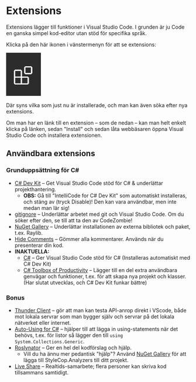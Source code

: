 # Extensions

Extensions lägger till funktioner i Visual Studio Code. I grunden är ju Code en ganska simpel kod-editor utan stöd för specifika språk.

Klicka på den här ikonen i vänstermenyn för att se extensions:

![](<../../.gitbook/assets/image (7).png>)

Där syns vilka som just nu är installerade, och man kan även söka efter nya extensions.

Om man har en länk till en extension – som de nedan – kan man helt enkelt klicka på länken, sedan "Install" och sedan låta webbäsaren öppna Visual Studio Code och installera extensionen.

## Användbara extensions

### Grunduppsättning för C\#

* [C# Dev Kit](https://marketplace.visualstudio.com/items?itemName=ms-dotnettools.csdevkit) – Get Visual Studio Code stöd för C# & underlättar projekthantering.
  * **OBS:** Gå till "IntelliCode for C# Dev Kit" som automatiskt installeras, och stäng av (tryck Disable)! Den kan vara användbar, men inte medan man lär sig!
* [gitignore](https://marketplace.visualstudio.com/items?itemName=codezombiech.gitignore) – Underlättar arbetet med git och Visual Studio Code. Om du söker efter den, se till att ta den av CodeZombie!
* [NuGet Gallery](https://marketplace.visualstudio.com/items?itemName=patcx.vscode-nuget-gallery) – Underlättar installationen av externa bibliotek och paket, t.ex. Raylib.
* [Hide Comments](https://marketplace.visualstudio.com/items?itemName=eliostruyf.vscode-hide-comments) – Gömmer alla kommentarer. Används när du presenterar din kod.
* **INAKTUELLA:**
  * [C#](https://www.google.com/url?q=https%3A%2F%2Fmarketplace.visualstudio.com%2Fitems%3FitemName%3Dms-vscode.csharp\&sa=D\&sntz=1\&usg=AFQjCNGOzgSFj14Pbd9ut66JAvh0loJsEw) – Ger Visual Studio Code stöd för C# (Installeras automatiskt med C# Dev Kit)
  * [C# Toolbox of Productivity](https://marketplace.visualstudio.com/items?itemName=RichardZampieriprog.csharp-snippet-productivity) – Lägger till en del extra användbara genvägar och funktioner, t.ex. för att skapa nya projekt och klasser. (Har slutat utvecklas, och C# Dev Kit funkar bättre)

### Bonus

* [Thunder Client](https://marketplace.visualstudio.com/items?itemName=rangav.vscode-thunder-client) – gör att man kan testa API-anrop direkt i VScode, både mot lokala servrar som man bygger själv och servrar på det lokala nätverket eller internet.
* [Auto-Using for C#](https://marketplace.visualstudio.com/items?itemName=Fudge.auto-using) – hjälper till att lägga in using-statements när det behövs, t.ex. för listor så lägger den till `using System.Collections.Generic`.
* [Roslynator](https://marketplace.visualstudio.com/items?itemName=josefpihrt-vscode.roslynator) – Ger en hel del kodförslag och hjälp.
  * Vill du ha ännu mer pedantisk "hjälp"? Använd [NuGet Gallery](../../grundlaeggande/anvaenda-bibliotek-using.md#nuget-gallery) för att lägga till StyleCop.Analyzers till ditt projekt.
* [Live Share](https://marketplace.visualstudio.com/items?itemName=MS-vsliveshare.vsliveshare) – Realtids-samarbete; flera personer kan skriva kod tillsammans samtidigt.
